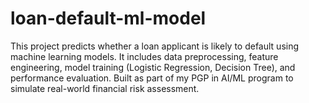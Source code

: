 # loan-default-ml-model
This project predicts whether a loan applicant is likely to default using machine learning models. It includes data preprocessing, feature engineering, model training (Logistic Regression, Decision Tree), and performance evaluation. Built as part of my PGP in AI/ML program to simulate real-world financial risk assessment.
